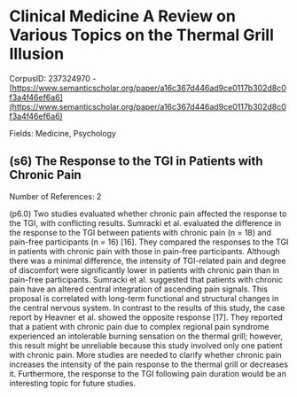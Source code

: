 # Clinical Medicine A Review on Various Topics on the Thermal Grill Illusion

CorpusID: 237324970 - [https://www.semanticscholar.org/paper/a16c367d446ad9ce0117b302d8c0f3a4f46ef6a6](https://www.semanticscholar.org/paper/a16c367d446ad9ce0117b302d8c0f3a4f46ef6a6)

Fields: Medicine, Psychology

## (s6) The Response to the TGI in Patients with Chronic Pain
Number of References: 2

(p6.0) Two studies evaluated whether chronic pain affected the response to the TGI, with conflicting results. Sumracki et al. evaluated the difference in the response to the TGI between patients with chronic pain (n = 18) and pain-free participants (n = 16) [16]. They compared the responses to the TGI in patients with chronic pain with those in pain-free participants. Although there was a minimal difference, the intensity of TGI-related pain and degree of discomfort were significantly lower in patients with chronic pain than in pain-free participants. Sumracki et al. suggested that patients with chronic pain have an altered central integration of ascending pain signals. This proposal is correlated with long-term functional and structural changes in the central nervous system. In contrast to the results of this study, the case report by Heavner et al. showed the opposite response [17]. They reported that a patient with chronic pain due to complex regional pain syndrome experienced an intolerable burning sensation on the thermal grill; however, this result might be unreliable because this study involved only one patient with chronic pain. More studies are needed to clarify whether chronic pain increases the intensity of the pain response to the thermal grill or decreases it. Furthermore, the response to the TGI following pain duration would be an interesting topic for future studies.
